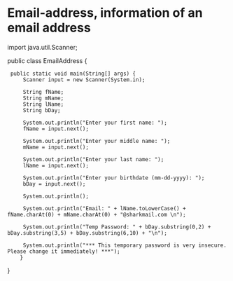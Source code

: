 # Email-address, information of an email address
import java.util.Scanner;

public class EmailAddress
{
    
     public static void main(String[] args) {
         Scanner input = new Scanner(System.in);  
         
         String fName;
         String mName;
         String lName;
         String bDay;
    
         System.out.println("Enter your first name: ");
         fName = input.next();
         
         System.out.println("Enter your middle name: ");
         mName = input.next();
         
         System.out.println("Enter your last name: ");
         lName = input.next();
         
         System.out.println("Enter your birthdate (mm-dd-yyyy): ");
         bDay = input.next();
         
         System.out.println();
         
         System.out.println("Email: " + lName.toLowerCase() + fName.charAt(0) + mName.charAt(0) + "@sharkmail.com \n");
         
         System.out.println("Temp Password: " + bDay.substring(0,2) + bDay.substring(3,5) + bDay.substring(6,10) + "\n");
         
         System.out.println("*** This temporary password is very insecure. Please change it immediately! ***");
        }
    
}
